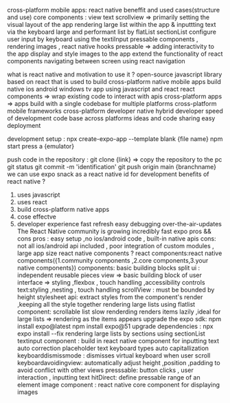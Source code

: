 cross-platform mobile apps:
react native beneffit and used cases(structure and use)
core components : view text scrollview => primarily setting the visual layout of the app
rendering large list within the app & inputtting text via the keyboard
large and performant list by flatList sectionList
configure user input by keyboard using the textiInput
pressable components , rendering images , react native hooks
pressable => adding interactivity to the app
display and style images to the app
extend the functionality of react components
navigating between screen using react navigation

what is react native and motivation to use it ?
open-source javascript library based on react that is used to build cross-platform native mobile apps
build native ios android windows tv app using javascript and react
react components => wrap existing code to interact with apis
cross-platform apps => apps build with a single codebase for multiple platforms
cross-platform mobile frameworks
cross-platform developer
native
hybrid developer
speed of development
code base across platforms
ideas and code sharing
easy deployment

development setup :
npx create-expo-app --template blank {file name}
npm start
press a {emulator}

push code in the repository :
git clone {link} => copy the repository to the pc
git status
git commit -m 'identification'
git push origin main {branchname}
we can use expo snack as a react native id for development
benefits of react native ?

1. uses javascript
2. uses react
3. build cross-platform native apps
4. cose effectve
5. developer experience
   fast refresh
   easy debugging
   over-the-air-updates
   The React Native community is growing incredibly fast
   expo pros && cons
   pros : easy setup ,no ios/android code , built-in native apis
   cons: not all ios/android api included , poor integration of custom modules , large app size
   react native components ?
   react components:react native components({1.community components ,2.core components,3.your native components})
   components: basic building blocks
   split ui : independent reusable pieces
   view => basic building block of user interface => styling ,flexbox , touch handling ,accessibility controls
   text:styling ,nesting , touch handling
   scrollView : must be bounded by height
stylesheet api:
extract styles from the  component's render ,keeping all the style together
rendering large lists using flatlist component:
scrollable list
slow renderding
renders items lazily ,ideal for large lists => rendering as the items appears
upgrade the expo sdk:
npm install expo@latest
npm install expo@51
upgrade dependencies :
npx expo install --fix
rendering large lists by sections using sectionList
textinput component : build in react native component for inputting text
auto correction placeholder text keyboard types  auto capitallization
keyboarddismissmode : dismisses virtual keyboard when user scroll
keyboardavoidingview: automatically adjust height ,position ,padding  to avoid conflict with  other  views
presssable: button clicks ,  user interaction , inputting text
hitDirect: define pressable range of  an element
image component : react native core component for  displaying images
